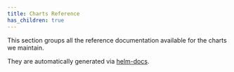 ```yaml
---
title: Charts Reference
has_children: true
---
```


This section groups all the reference documentation available for the charts we maintain.

They are automatically generated via [helm-docs](https://github.com/norwoodj/helm-docs).
